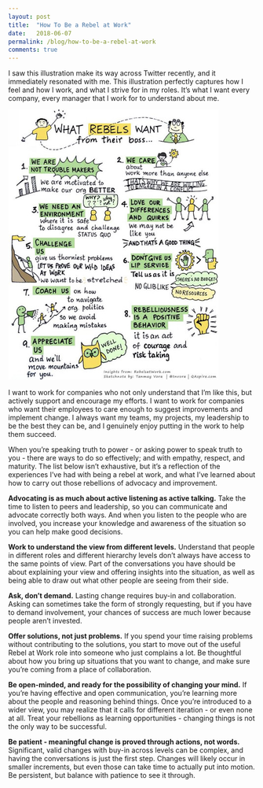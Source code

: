```yaml
---
layout: post
title:  "How To Be a Rebel at Work"
date:   2018-06-07
permalink: /blog/how-to-be-a-rebel-at-work
comments: true
---
```


I saw this illustration make its way across Twitter recently, and it immediately resonated with me. This illustration perfectly captures how I feel and how I work, and what I strive for in my roles. It’s what I want every company, every manager that I work for to understand about me.

![Rebels at Work](../images/work-rebel-blog.jpeg)

I want to work for companies who not only understand that I’m like this, but actively support and encourage my efforts. I want to work for companies who want their employees to care enough to suggest improvements and implement change. I always want my teams, my projects, my leadership to be the best they can be, and I genuinely enjoy putting in the work to help them succeed.

When you’re speaking truth to power - or asking power to speak truth to you - there are ways to do so effectively; and with empathy, respect, and maturity. The list below isn’t exhaustive, but it’s a reflection of the experiences I’ve had with being a rebel at work, and what I’ve learned about how to carry out those rebellions of advocacy and improvement.

**Advocating is as much about active listening as active talking.** Take the time to listen to peers and leadership, so you can communicate and advocate correctly both ways. And when you listen to the people who are involved, you increase your knowledge and awareness of the situation so you can help make good decisions.

**Work to understand the view from different levels.** Understand that people in different roles and different hierarchy levels don’t always have access to the same points of view. Part of the conversations you have should be about explaining your view and offering insights into the situation, as well as being able to draw out what other people are seeing from their side.

**Ask, don’t demand.** Lasting change requires buy-in and collaboration. Asking can sometimes take the form of strongly requesting, but if you have to demand involvement, your chances of success are much lower because people aren’t invested.

**Offer solutions, not just problems.** If you spend your time raising problems without contributing to the solutions, you start to move out of the useful Rebel at Work role into someone who just complains a lot. Be thoughtful about how you bring up situations that you want to change, and make sure you’re coming from a place of collaboration.

**Be open-minded, and ready for the possibility of changing your mind.** If you’re having effective and open communication, you’re learning more about the people and reasoning behind things. Once you’re introduced to a wider view, you may realize that it calls for different iteration - or even none at all. Treat your rebellions as learning opportunities - changing things is not the only way to be successful.

**Be patient - meaningful change is proved through actions, not words.** Significant, valid changes with buy-in across levels can be complex, and having the conversations is just the first step. Changes will likely occur in smaller increments, but even those can take time to actually put into motion. Be persistent, but balance with patience to see it through.
